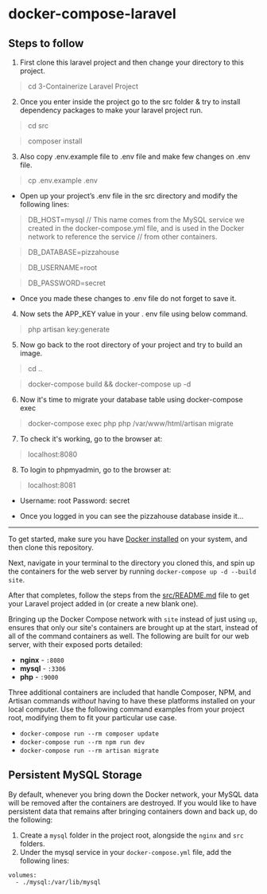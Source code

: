 # docker-compose-laravel

## Steps to follow

1. First clone this laravel project and then change your directory to this project.
> cd 3-Containerize Laravel Project

2. Once you enter inside the project go to the src folder & try to install dependency packages to make your laravel project run.
> cd src

> composer install

3. Also copy .env.example file to .env file and make few changes on .env file.
> cp .env.example .env

- Open up your project’s .env file in the src directory and modify the following lines:

> DB_HOST=mysql   // This name comes from the MySQL service we created in the docker-compose.yml file, and is used in the Docker network to reference the service                     // from other containers.

> DB_DATABASE=pizzahouse

> DB_USERNAME=root

> DB_PASSWORD=secret

- Once you made these changes to .env file do not forget to save it.

4. Now sets the APP_KEY value in your . env file using below command.
> php artisan key:generate 

5. Now go back to the root directory of your project and try to build an image.
> cd ..

> docker-compose build && docker-compose up -d

6. Now it's time to migrate your database table using docker-compose exec
> docker-compose exec php php /var/www/html/artisan migrate

7. To check it's working, go to the browser at:
> localhost:8080

8. To login to phpmyadmin, go to the browser at:
> localhost:8081

- Username: root
  Password: secret
  
- Once you logged in you can see the pizzahouse database inside it...

*************************************************************************************************************************************************************

To get started, make sure you have [Docker installed](https://docs.docker.com/docker-for-mac/install/) on your system, and then clone this repository.

Next, navigate in your terminal to the directory you cloned this, and spin up the containers for the web server by running `docker-compose up -d --build site`.

After that completes, follow the steps from the [src/README.md](src/README.md) file to get your Laravel project added in (or create a new blank one).

Bringing up the Docker Compose network with `site` instead of just using `up`, ensures that only our site's containers are brought up at the start, instead of all of the command containers as well. The following are built for our web server, with their exposed ports detailed:

- **nginx** - `:8080`
- **mysql** - `:3306`
- **php** - `:9000`

Three additional containers are included that handle Composer, NPM, and Artisan commands *without* having to have these platforms installed on your local computer. Use the following command examples from your project root, modifying them to fit your particular use case.

- `docker-compose run --rm composer update`
- `docker-compose run --rm npm run dev`
- `docker-compose run --rm artisan migrate` 

## Persistent MySQL Storage

By default, whenever you bring down the Docker network, your MySQL data will be removed after the containers are destroyed. If you would like to have persistent data that remains after bringing containers down and back up, do the following:

1. Create a `mysql` folder in the project root, alongside the `nginx` and `src` folders.
2. Under the mysql service in your `docker-compose.yml` file, add the following lines:

```
volumes:
  - ./mysql:/var/lib/mysql
```
